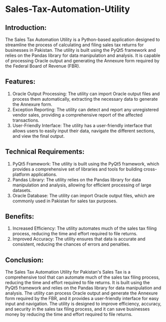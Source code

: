 # Sales-Tax-Automation-Utility

## Introduction:
The Sales Tax Automation Utility is a Python-based application designed to streamline the process of calculating and filing sales tax returns for businesses in Pakistan. The utility is built using the PyQt5 framework and relies on the Pandas library for data manipulation and analysis. It is capable of processing Oracle output and generating the Annexure form required by the Federal Board of Revenue (FBR).

## Features:

1. Oracle Output Processing: The utility can import Oracle output files and process them automatically, extracting the necessary data to generate the Annexure form.
2. Exception Reporting: The utility can detect and report any unregistered vendor sales, providing a comprehensive report of the affected transactions.
3. User-Friendly Interface: The utility has a user-friendly interface that allows users to easily input their data, navigate the different sections, and view the final output.

## Technical Requirements:

1. PyQt5 Framework: The utility is built using the PyQt5 framework, which provides a comprehensive set of libraries and tools for building cross-platform applications.
2. Pandas Library: The utility relies on the Pandas library for data manipulation and analysis, allowing for efficient processing of large datasets.
3. Oracle Database: The utility can import Oracle output files, which are commonly used in Pakistan for sales tax purposes.

## Benefits:

1. Increased Efficiency: The utility automates much of the sales tax filing process, reducing the time and effort required to file returns.
2. Improved Accuracy: The utility ensures that data is accurate and consistent, reducing the chances of errors and penalties.

## Conclusion:
The Sales Tax Automation Utility for Pakistan's Sales Tax is a comprehensive tool that can automate much of the sales tax filing process, reducing the time and effort required to file returns. It is built using the PyQt5 framework and relies on the Pandas library for data manipulation and analysis. The utility can process Oracle output and generate the Annexure form required by the FBR, and it provides a user-friendly interface for easy input and navigation. The utility is designed to improve efficiency, accuracy, and security in the sales tax filing process, and it can save businesses money by reducing the time and effort required to file returns.
